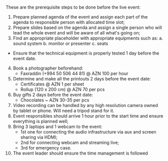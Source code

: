 These are the prerequisite steps to be done before the live event:
1. Prepare planned agenda of the event and assign each part of the agenda to responsible person with allocated time slot;
2. Prepare slides based on the agenda and assign a single person who will lead the whole event and will be aware of all what's going on;
3. Find an appropriate placeholder with appropriate equipments such as:
	a. sound system
	b. monitor or presenter
	c. seats
* Ensure that the technical equipment is properly tested 1 day before the event date.
4. Book a photographer beforehand:
	* Faxraddin (+994 50 506 44 81) @ AZN 100 per hour
5. Determine and make all the printouts 2 days before the event date:
	* Certificates @ AZN 1 per sheet
	* Rollup (120 x 200 cm) @ AZN 70 per pcs
6. Buy gifts 2 days before the event date:
	* Chocolates ~ AZN 30-35 per pcs
7. Video recording can be handled by any high resolution camera owned by tablet or phone. Will need a tripod stand for it.
8. Event responsibles should arrive 1 hour prior to the start time and ensure everything is planned well;
9. Bring 3 laptops and 1 webcam to the event:
	* 1st one for connecting the audio infrastructure via aux and screen sharing via HDMI;
	* 2nd for  connecting webcam and streaming live;
	* 3rd for emergency case.
10. The event leader should ensure the time management is followed

